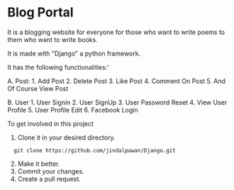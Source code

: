 # Blog Portal

It is a blogging website for everyone for those who want to write poems to them who want to write books.

It is made with "Django" a python framework.

It has the following functionalities:'

  A. Post:
    1. Add Post
    2. Delete Post
    3. Like Post
    4. Comment On Post
    5. And Of Course View Post
  
  B. User
    1. User Signin
    2. User SignUp
    3. User Password Reset
    4. View User Profile
    5. User Profile Edit
    6. Facebook Login

To get involved in this project 
  
 1. Clone it in your desired directory.
 ```
   git clone https://github.com/jindalpawan/Django.git
```
 2. Make it better.
 3. Commit your changes.
 4. Create a pull request.